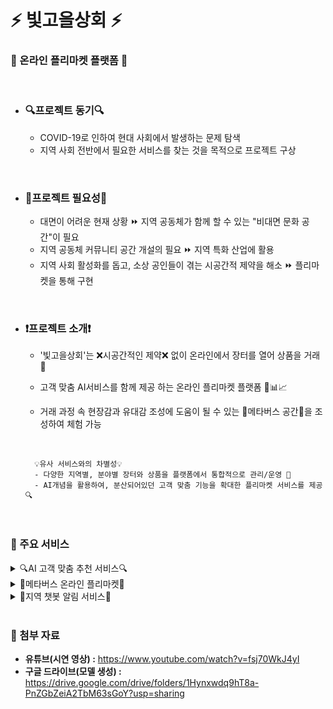# ⚡ 빛고을상회 ⚡
### 👛 온라인 플리마켓 플랫폼 👜

<br>

- ### 🔍프로젝트 동기🔍
    - COVID-19로 인하여 현대 사회에서 발생하는 문제 탐색
    - 지역 사회 전반에서 필요한 서비스를 찾는 것을 목적으로 프로젝트 구상

<br>

- ### 🎇프로젝트 필요성🎇
    - 대면이 어려운 현재 상황 ⏩ 지역 공동체가 함께 할 수 있는 "비대면 문화 공간"이 필요
    - 지역 공동체 커뮤니티 공간 개설의 필요 ⏩ 지역 특화 산업에 활용
    - 지역 사회 활성화를 돕고, 소상 공인들이 겪는 시공간적 제약을 해소 ⏩ 플리마켓을 통해 구현

<br>

- ### ❗프로젝트 소개❗
 
    - '빛고을상회'는 ❌시공간적인 제약❌ 없이 온라인에서 장터를 열어 상품을 거래 👛
    - 고객 맞춤 AI서비스를 함께 제공 하는 온라인 플리마켓 플랫폼 🤖📊📈
 
 
    - 거래 과정 속 현장감과 유대감 조성에 도움이 될 수 있는 🥽메타버스 공간🥽을 조성하여 체험 가능
    
    <br>

        💡유사 서비스와의 차별성💡
        - 다양한 지역별, 분야별 장터와 상품을 플랫폼에서 통합적으로 관리/운영 📝
        - AI개념을 활용하여, 분산되어있던 고객 맞춤 기능을 확대한 플리마켓 서비스를 제공 🔍


<br>

<h3>🧡 주요 서비스</h3>
<details>
<summary>🔍AI 고객 맞춤 추천 서비스🔍</summary>
<div markdown="1">       
<br>

## 카테고리 판별/분류 기능🔡🔠
- 입력한 상품이 속한 카테고리(주제)를 판별하고 추천
    <br>

    1. 아이디어스 사이트에서 카테고리 분류를 위한 데이터 크롤링
    2. label 축약 및 데이터 전처리
    3. 형태소 분석기를 통해 데이터를 형태소 단위로 분할
    4. Tokenizer을 이용하여 단어들을 시퀀스 형태로 변환
    
    <br>

    - Sequential 모델, Embedding, LSTM, Dense 레이어 사용
    - Loss는 categorical_crossentropy , optimizer는 adam, metrics는 acc 사용
    <br>
    <br>
---

## 유사 상품 추천 기능💌
- 입력한 상품과 유사한 상품을 추천/비교
<br>

- 사용모델: Doc2Vec
    - tagged_data를 학습하여 각 문장 별로 임베딩 벡터를 구하고,
    구해진 벡터를 통해 예측 과정에서 입력된 값과 유사한 단어 추천
    - 문장을 구성하는 단어 벡터와 
문서 자체의 벡터를 구해 유사도를 비교
<br>

- 주요 라이브러리: py-hanspell
    - 네이버 맞춤법 검사기를 이용한 
    파이썬용 한글 맞춤법 검사 라이브러리

    - 크롤링된 원형 데이터에서 맞춤법, 띄어쓰기를 교정한 후 토크나이징하여 학습 결과물의 정확도 향상
  <br>
  <br>
---
 

## ⭕리뷰 긍정/부정 감정 분석 기능❌

- 작성된 리뷰를 바탕으로 내용에서 긍정/부정 여부에 따라 감정 판별하여 상품 만족도 파악에 도움
    <br>

    1. 평점이 3점보다 크면 1(긍정리뷰), 작으면 0 (부정리뷰)
    2. Null값 확인, 정규 표현식을 통한 데이터 전처리
    3. 형태소분석기(okt)를 통해 데이터를 형태소 단위로 분할
    4. Tokenizer을 이용하여 단어들을 시퀀스 형태로 변환
    
    <br>

    - Sequential 모델, Embedding, LSTM, Dense 레이어 사용
    - Loss는 binary_crossentropy, optimizer는 rmsprop, metrics는 acc사용

</div>
</details>

<details>
<summary>🎡메타버스 온라인 플리마켓🎡</summary>
<div markdown="2">
<br>
![meta1](https://user-images.githubusercontent.com/64680512/137016976-92e8317f-6729-4568-90ab-b935269dfbd7.png)
- 장터 등록 /상품 판매를 위해 필요한 필수 기능 구축
- ZEPETO Build-it을 통해 가상의 장터 공간 구축
- 메타버스 가상공간에 플리마켓 환경이 실제로 구축되어 있어서 현실감과 유대감을 조성

</div>
</details>

<details>
<summary>🤖지역 챗봇 알림 서비스🤖</summary>
<div markdown="3">
<br> 

- 이용자가 등록한 지역 정보, 관심 카테고리 등으로 원하는 장터/상품에 대한 소식을 챗봇을 통해 확인

</div>
</details>

<br>


<h3>💛 첨부 자료</h3>

- **유튜브(시연 영상) :** https://www.youtube.com/watch?v=fsj70WkJ4yI
- **구글 드라이브(모델 생성) :** https://drive.google.com/drive/folders/1Hynxwdq9hT8a-PnZGbZeiA2TbM63sGoY?usp=sharing
